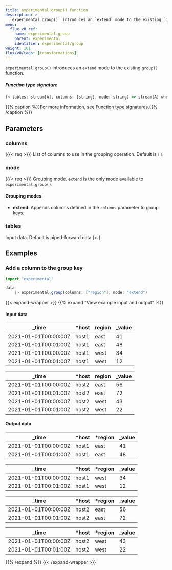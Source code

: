 ```yaml
---
title: experimental.group() function
description: >
  `experimental.group()` introduces an `extend` mode to the existing `group()` function.
menu:
  flux_v0_ref:
    name: experimental.group
    parent: experimental
    identifier: experimental/group
weight: 101
flux/v0/tags: [transformations]
---
```


<!------------------------------------------------------------------------------

IMPORTANT: This page was generated from comments in the Flux source code. Any
edits made directly to this page will be overwritten the next time the
documentation is generated. 

To make updates to this documentation, update the function comments above the
function definition in the Flux source code:

https://github.com/influxdata/flux/blob/master/stdlib/experimental/experimental.flux#L179-L179

Contributing to Flux: https://github.com/influxdata/flux#contributing
Fluxdoc syntax: https://github.com/influxdata/flux/blob/master/docs/fluxdoc.md

------------------------------------------------------------------------------->

`experimental.group()` introduces an `extend` mode to the existing `group()` function.



##### Function type signature

```js
(<-tables: stream[A], columns: [string], mode: string) => stream[A] where A: Record
```

{{% caption %}}For more information, see [Function type signatures](/flux/v0/function-type-signatures/).{{% /caption %}}

## Parameters

### columns
({{< req >}})
List of columns to use in the grouping operation. Default is `[]`.



### mode
({{< req >}})
Grouping mode. `extend` is the only mode available to `experimental.group()`.

#### Grouping modes
- **extend**: Appends columns defined in the `columns` parameter to group keys.

### tables

Input data. Default is piped-forward data (`<-`).




## Examples

### Add a column to the group key

```js
import "experimental"

data
    |> experimental.group(columns: ["region"], mode: "extend")

```

{{< expand-wrapper >}}
{{% expand "View example input and output" %}}

#### Input data

| _time                | *host | region  | _value  |
| -------------------- | ----- | ------- | ------- |
| 2021-01-01T00:00:00Z | host1 | east    | 41      |
| 2021-01-01T00:01:00Z | host1 | east    | 48      |
| 2021-01-01T00:00:00Z | host1 | west    | 34      |
| 2021-01-01T00:01:00Z | host1 | west    | 12      |

| _time                | *host | region  | _value  |
| -------------------- | ----- | ------- | ------- |
| 2021-01-01T00:00:00Z | host2 | east    | 56      |
| 2021-01-01T00:01:00Z | host2 | east    | 72      |
| 2021-01-01T00:00:00Z | host2 | west    | 43      |
| 2021-01-01T00:01:00Z | host2 | west    | 22      |


#### Output data

| _time                | *host | *region | _value  |
| -------------------- | ----- | ------- | ------- |
| 2021-01-01T00:00:00Z | host1 | east    | 41      |
| 2021-01-01T00:01:00Z | host1 | east    | 48      |

| _time                | *host | *region | _value  |
| -------------------- | ----- | ------- | ------- |
| 2021-01-01T00:00:00Z | host1 | west    | 34      |
| 2021-01-01T00:01:00Z | host1 | west    | 12      |

| _time                | *host | *region | _value  |
| -------------------- | ----- | ------- | ------- |
| 2021-01-01T00:00:00Z | host2 | east    | 56      |
| 2021-01-01T00:01:00Z | host2 | east    | 72      |

| _time                | *host | *region | _value  |
| -------------------- | ----- | ------- | ------- |
| 2021-01-01T00:00:00Z | host2 | west    | 43      |
| 2021-01-01T00:01:00Z | host2 | west    | 22      |

{{% /expand %}}
{{< /expand-wrapper >}}
